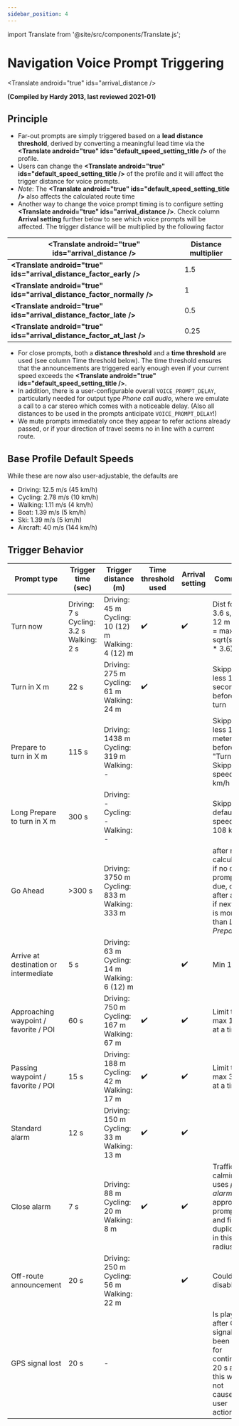 ```yaml
---
sidebar_position: 4
---
```


import Translate from '@site/src/components/Translate.js';

# Navigation Voice Prompt Triggering

<Translate android="true" ids="arrival_distance />
                               
**(Compiled by Hardy 2013, last reviewed 2021-01)**
## Principle
* Far-out prompts are simply triggered based on a **lead distance threshold**, derived by converting a meaningful lead time via the **<Translate android="true" ids="default_speed_setting_title />** of the profile.
* Users can change the **<Translate android="true" ids="default_speed_setting_title />** of the profile and it will affect the trigger distance for voice prompts.
* *Note*: The **<Translate android="true" ids="default_speed_setting_title />** also affects the calculated route time 
* Another way to change the voice prompt timing is to configure setting **<Translate android="true" ids="arrival_distance />**. Check column **Arrival setting** further below to see which voice prompts will be affected. The trigger distance will be multiplied by the following factor

**<Translate android="true" ids="arrival_distance />** | Distance multiplier
--- | --- 
**<Translate android="true" ids="arrival_distance_factor_early />** | 1.5
**<Translate android="true" ids="arrival_distance_factor_normally />** | 1
**<Translate android="true" ids="arrival_distance_factor_late />** | 0.5
**<Translate android="true" ids="arrival_distance_factor_at_last />** | 0.25
* For close prompts, both a **distance threshold** and a **time threshold** are used (see column Time threshold below). The time threshold ensures that the announcements are triggered early enough even if your current speed exceeds the **<Translate android="true" ids="default_speed_setting_title />**.
* In addition, there is a user-configurable overall `VOICE_PROMPT_DELAY`, particularly needed for output type _Phone call audio_, where we emulate a call to a car stereo which comes with a noticeable delay. (Also all distances to be used in the prompts anticipate `VOICE_PROMPT_DELAY`!)
* We mute prompts immediately once they appear to refer actions already passed, or if your direction of travel seems no in line with a current route.

## Base Profile Default Speeds
While these are now also user-adjustable, the defaults are
* Driving: 12.5 m/s (45 km/h)
* Cycling: 2.78 m/s (10 km/h)
* Walking: 1.11 m/s (4 km/h)
* Boat: 1.39 m/s (5 km/h)
* Ski: 1.39  m/s (5 km/h)
* Aircraft: 40 m/s (144 km/h)

## Trigger Behavior
Prompt type | Trigger time (sec) | Trigger distance (m) | Time threshold used | Arrival setting | Comment |
--- | --- | --- | --- | --- | -- |
Turn now | Driving: 7 s   Cycling: 3.2 s   Walking: 2 s | Driving: 45 m    Cycling: 10 (12) m    Walking: 4 (12) m | :heavy_check_mark: | :heavy_check_mark: | Dist for 3.6 s, min 12 m      Time = max(8, sqrt(speed \* 3.6)) |
Turn in X m | 22 s | Driving: 275 m    Cycling: 61 m    Walking: 24 m | :heavy_check_mark: |  | Skipped if less 15 seconds before turn |
Prepare to turn in X m | 115 s | Driving: 1438 m    Cycling: 319 m    Walking: - |  |  | Skipped if less 150 meters before "Turn in"  Skipped if speed < 8 km/h |
Long Prepare to turn in X m | 300 s | Driving: -    Cycling: -    Walking: - |  |  | Skipped if default speed < 108 km/h |
Go Ahead | >300 s | Driving: 3750 m    Cycling: 833 m    Walking: 333 m | | | after route calculation if no other prompt is due, or after a turn if next turn is more than *Long Prepare* |
Arrive at destination or intermediate | 5 s | Driving: 63 m    Cycling: 14 m    Walking: 6 (12) m | |:heavy_check_mark: | Min 12 m |
Approaching waypoint / favorite / POI | 60 s | Driving: 750 m    Cycling: 167 m    Walking: 67 m | :heavy_check_mark: | :heavy_check_mark: | Limit to max 1 pnt at a time |
Passing waypoint / favorite / POI | 15 s | Driving: 188 m    Cycling: 42 m    Walking: 17 m | :heavy_check_mark: | :heavy_check_mark: | Limit to max 3 pnts at a time |
Standard alarm | 12 s | Driving: 150 m    Cycling: 33 m    Walking: 13 m | :heavy_check_mark: | :heavy_check_mark: | 
Close alarm | 7 s | Driving: 88 m    Cycling: 20 m    Walking: 8 m | :heavy_check_mark: | :heavy_check_mark: | Traffic calming uses *pass alarm* for approach prompt and filters duplicate in this radius |
Off-route announcement | 20 s | Driving: 250 m    Cycling: 56 m    Walking: 22 m | | :heavy_check_mark: | Could be disabled |
GPS signal lost | 20 s | - | | | Is played after GPS signal has been lost for continuous 20 s and this was not caused by user action. |
